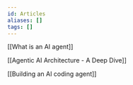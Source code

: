 ```yaml
---
id: Articles
aliases: []
tags: []
---
```

[[What is an AI agent]]

 [[Agentic AI Architecture - A Deep Dive]]

[[Building an AI coding agent]]
